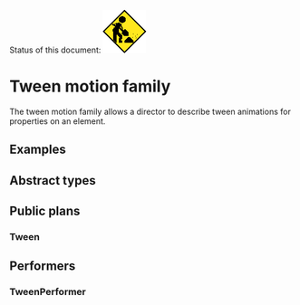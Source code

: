 Status of this document:
![](../../_assets/under-construction-flashing-barracade-animation.gif)

# Tween motion family

The tween motion family allows a director to describe tween animations for properties on an element.

## Examples

## Abstract types

## Public plans

### Tween

## Performers

### TweenPerformer
